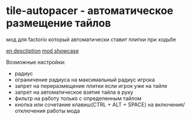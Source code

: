 # tile-autopacer - автоматическое размещение тайлов

мод для factorio который автоматически ставит плитки при ходьбе

[en desctiption](https://github.com/asvdvl/tile-autopacer/blob/master/README.md)
[mod showcase](https://youtu.be/DG2FdHhiS9w)

Возможные настройки:
  - радиус
  - ограничение радиуса на максимальный радиус игрока
  - запрет на переразмещение плитки если игрок уже на тайле
  - запрет на автоматическое взятие тайла в руку
  - фильтр на работу только с определенным тайлом
  - кнопка или сочетание клавиш(CTRL + ALT + SPACE) на включения/отключения работы мода
